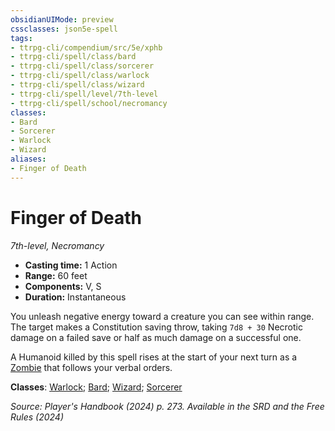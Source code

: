 ```yaml
---
obsidianUIMode: preview
cssclasses: json5e-spell
tags:
- ttrpg-cli/compendium/src/5e/xphb
- ttrpg-cli/spell/class/bard
- ttrpg-cli/spell/class/sorcerer
- ttrpg-cli/spell/class/warlock
- ttrpg-cli/spell/class/wizard
- ttrpg-cli/spell/level/7th-level
- ttrpg-cli/spell/school/necromancy
classes:
- Bard
- Sorcerer
- Warlock
- Wizard
aliases:
- Finger of Death
---
```

# Finger of Death
*7th-level, Necromancy*  


- **Casting time:** 1 Action
- **Range:** 60 feet
- **Components:** V, S
- **Duration:** Instantaneous

You unleash negative energy toward a creature you can see within range. The target makes a Constitution saving throw, taking `7d8 + 30` Necrotic damage on a failed save or half as much damage on a successful one.

A Humanoid killed by this spell rises at the start of your next turn as a [Zombie](Інструменти%20ДМ/CLI/bestiary/undead/zombie-xmm.md) that follows your verbal orders.

**Classes**: [Warlock](Інструменти%20ДМ/CLI/lists/list-spells-classes-warlock.md); [Bard](Інструменти%20ДМ/CLI/lists/list-spells-classes-bard.md); [Wizard](Інструменти%20ДМ/CLI/lists/list-spells-classes-wizard.md); [Sorcerer](Інструменти%20ДМ/CLI/lists/list-spells-classes-sorcerer.md)

*Source: Player's Handbook (2024) p. 273. Available in the <span title='Systems Reference Document (5.2)'>SRD</span> and the Free Rules (2024)*